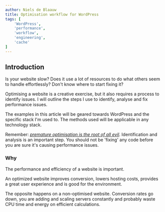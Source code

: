 ```yaml
---
author: Niels de Blaauw
title: Optimisation workflow for WordPress
tags: [
    'WordPress', 
    'performance',
    'workflow',
    'engineering',
    'cache'
]
---
```


## Introduction
Is your website slow? Does it use a lot of resources to do what others seem to handle effortlessly? Don't know where to start fixing it?

Optimising a website is a creative exercise, but it also requires a process to identify issues. I will outline the steps I use to identify, analyse and fix performance issues.

The examples in this article will be geared towards WordPress and the specific stack I'm used to. The methods used will be applicable in any technology stack.

Remember: *[premature optimisation is the root of all evil](https://stackify.com/premature-optimization-evil/)*. Identification and analysis is an important step. You should not be 'fixing' any code before you are sure it's causing performance issues.

### Why
The performance and efficiency of a website is important. 

An optimized website improves conversion, lowers hosting costs, provides a great user experience and is good for the environment.

The opposite happens on a non-optimised website. Conversion rates go down, you are adding and scaling servers constantly and probably waste CPU time and energy on efficient calculations.
